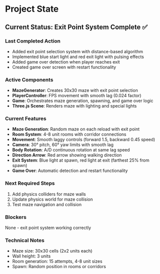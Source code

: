 # Project State

## Current Status: Exit Point System Complete ✅

### Last Completed Action
- Added exit point selection system with distance-based algorithm
- Implemented blue start light and red exit light with pulsing effects
- Added game over detection when player reaches exit
- Created game over screen with restart functionality

### Active Components
- **MazeGenerator**: Creates 30x30 maze with exit point selection
- **PlayerController**: FPS movement with smooth lag (0.024 factor)
- **Game**: Orchestrates maze generation, spawning, and game over logic
- **Three.js Scene**: Renders maze with lighting and special lights

### Current Features
- **Maze Generation**: Random maze on each reload with exit point
- **Room System**: 4-8 unit rooms with corridor connections  
- **Movement**: Smooth laggy controls (forward 1.5, backward 0.45 speed)
- **Camera**: 30° pitch, 60° yaw limits with smooth lag
- **Body Rotation**: A/D continuous rotation at same lag speed
- **Direction Arrow**: Red arrow showing walking direction
- **Exit System**: Blue light at spawn, red light at exit (farthest 25% from spawn)
- **Game Over**: Automatic detection and restart functionality

### Next Required Steps
1. Add physics colliders for maze walls
2. Update physics world for maze collision
3. Test maze navigation and collision

### Blockers
None - exit point system working correctly

### Technical Notes
- Maze size: 30x30 cells (2x2 units each)
- Wall height: 3 units
- Room generation: 15 attempts, 4-8 unit sizes
- Spawn: Random position in rooms or corridors
